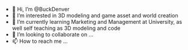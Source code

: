 - 👋 Hi, I’m @BuckDenver
- 👀 I’m interested in 3D modeling and game asset and world creation
- 🌱 I’m currently learning Marketing and Management at University, as well self teaching as 3D modeling and code 
- 💞️ I’m looking to collaborate on ...
- 📫 How to reach me ...

<!---
BuckDenver/BuckDenver is a ✨ special ✨ repository because its `README.md` (this file) appears on your GitHub profile.
You can click the Preview link to take a look at your changes.
--->
